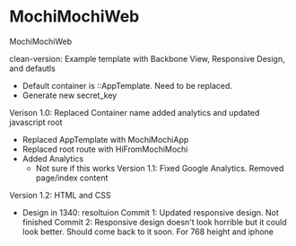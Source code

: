 MochiMochiWeb
=========

MochiMochiWeb



clean-version: Example template with Backbone View, Responsive Design, and defautls
  * Default container  is ::AppTemplate. Need to be replaced.
  * Generate new secret_key

Verison 1.0: Replaced Container name added analytics and updated javascript root
  * Replaced AppTemplate with MochiMochiApp
  * Replaced root route with HiFromMochiMochi
  * Added Analytics
    * Not sure if this works
Version 1.1: Fixed Google Analytics. Removed page/index content

Version 1.2: HTML and CSS
  * Design in 1340: resoltuion
  Commit 1: Updated responsive design. Not finished
  Commit 2: Responsive design doesn't look horrible but it could look better. Should come back to it soon. For 768 height and iphone